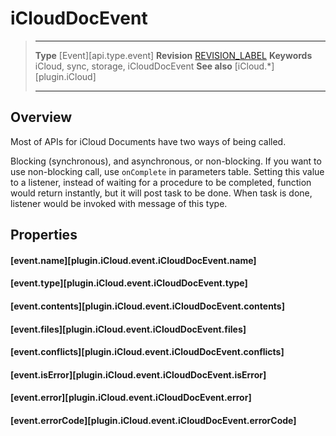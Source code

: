 # iCloudDocEvent

> --------------------- ------------------------------------------------------------------------------------------
> __Type__              [Event][api.type.event]
> __Revision__          [REVISION_LABEL](REVISION_URL)
> __Keywords__          iCloud, sync, storage, iCloudDocEvent
> __See also__          [iCloud.*][plugin.iCloud]
> --------------------- ------------------------------------------------------------------------------------------

## Overview

Most of APIs for iCloud Documents have two ways of being called.

Blocking (synchronous), and asynchronous, or non-blocking. If you want to use non-blocking call, use `onComplete` in parameters table. Setting this value to a listener, instead of waiting for a procedure to be completed, function would return instantly, but it will post task to be done. When task is done, listener would be invoked with message of this type.


## Properties

#### [event.name][plugin.iCloud.event.iCloudDocEvent.name]

#### [event.type][plugin.iCloud.event.iCloudDocEvent.type]

#### [event.contents][plugin.iCloud.event.iCloudDocEvent.contents]

#### [event.files][plugin.iCloud.event.iCloudDocEvent.files]

#### [event.conflicts][plugin.iCloud.event.iCloudDocEvent.conflicts]

#### [event.isError][plugin.iCloud.event.iCloudDocEvent.isError]

#### [event.error][plugin.iCloud.event.iCloudDocEvent.error]

#### [event.errorCode][plugin.iCloud.event.iCloudDocEvent.errorCode]
